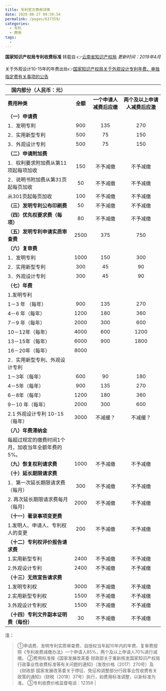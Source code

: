 ```yaml
---
title: 专利官方费用详情
date: 2020-08-27 09:59:54
permalink: /pages/637359/
categories: 
  - 专利
  - 费用
tags: 
  - 
---
```

**国家知识产权局专利收费标准**
转载自 :point_right:[云南省知识产权局](http://amr.yn.gov.cn/zscqj/info/1032/1724.htm) *更新时间：2019年4月*

关于外观设计10-15年的年费出处:point_right:[国家知识产权局关于外观设计专利年费、单独指定费有关事项的公告](https://www.cnipa.gov.cn/art/2022/4/25/art_555_175129.html?xxgkhide=1)


| **国内部分（人民币：元）** |     |     |     |
| --- | :---: | :---: | :---: |
| **费用种类** | **全额** | **一个申请人减费后应缴** | **两个及以上申请人减费后应激** |
| **（一）申请费** |     |     |     |
| 1．发明专利 | 900 | 135 | 270 |
| 2．实用新型专利 | 500 | 75  | 150 |
| 3．外观设计专利 | 500 | 75  | 150 |
| **（二）申请附加费** |     |     |     |
| 1．权利要求附加费从第11项起每项加收 | 150 | 不予减缴 | 不予减缴    |
| 2．说明书附加费从第31页起每页加收 | 50  | 不予减缴 |    不予减缴 |
| 从301页起每页加收 | 100 | 不予减缴 |    不予减缴 |
| **（三）发明专利公布印刷费** | 50  | 不予减缴 | 不予减缴    |
| **（四）优先权要求费（每项）** | 80  | 不予减缴 |   不予减缴  |
| **（五）发明专利申请实质审查费** | 2500 | 375 | 750 |
| **（六）复审费** |     |     |     |
| 1．发明专利 | 1000 | 150 | 300 |
| 2．实用新型专利 | 300 | 45  | 90  |
| 3．外观设计专利 | 300 | 45  | 90  |
| **（七）年费** |     |     |     |
| 1.发明专利 |     |     |     |
| 1－3 年 （每年） | 900 | 135 | 270 |
| 4－6 年（每年） | 1200 | 180 | 360 |
| 7－9 年（每年） | 2000 | 300 | 600 |
| 10－12年（每年） | 4000 | 600 | 1200 |
| 13－15年（每年） | 6000 | 900 | 1800 |
| 16－20年（每年） | 8000 |     |     |
| 2．实用新型专利、外观设计专利 |     |     |     |
| 1－3年（每年） | 600 | 90  | 180 |
| 4－5年（每年） | 900 | 135 | 270 |
| 6－8年（每年） | 1200 | 180 | 360 |
| 9－10 年（每年） | 2000 | 300 | 600 |
| 2.1 外观设计专利 10-15（每年） | 3000 | 不减缓？ | 不减缓？ |
| **（八）年费滞纳金** |     |     |     |
| 每超过规定的缴费时间1个月，加收当年全额年费的5%。 |     |     |     |
| **（九）恢复权利请求费** | 1000 | 不予减缴 |  不予减缴   |
| **（十）延长期限请求费** |     |     |     |
| 1．第一次延长期限请求费（每月） | 300 | 不予减缴 |  不予减缴   |
| 2. 再次延长期限请求费每月 （每月） | 2000 | 不予减缴 |   不予减缴  |
| **（十一）著录事项变更费** |     |     |     |
| 1.发明人、申请人、专利权人的变更 | 200 | 不予减缴 |  不予减缴   |
| **（十二）专利权评价报告请求费** |     |     |     |
| 1.实用新型专利 | 2400 | 不予减缴 |   不予减缴  |
| 2.外观设计专利 | 2400 | 不予减缴 |    不予减缴 |
| **（十三）无效宣告请求费** |     |     |     |
| 1.发明专利权 | 3000 | 不予减缴 |    不予减缴 |
| 2.实用新型专利权 | 1500 | 不予减缴 |   不予减缴  |
| 3.外观设计专利权 | 1500 | 不予减缴 |   不予减缴  |
| **（十四）专利文件副本证明费（每份）** | 30  | 不予减缴 |  不予减缴   |

 注：

 > ①申请费、发明专利实质审查费、自授权当年起10年内的年费、复审费按照《专利收费减缴办法》一个申请人85%，两个及以上申请人70%进行减缴。
 ②费用标准按《国家发展改革委 财政部关于重新核发国家知识产权局行政事业性收费标准等有关问题的通知》（发改价格〔2017〕270号）及《财政部  国家发展改革委关于停征、免征和调整部分行政事业性收费有关政策的通知》（财税〔2018〕37号）执行，如费用标准调整，以新标准为准。
 ③专利收费价格监督电话：12358 |
